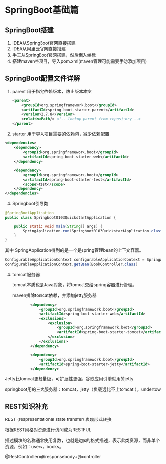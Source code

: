 # SpringBoot基础篇

## SpringBoot搭建

1. IDEA从SpringBoot官网直接搭建 
2. IDEA从阿里云官网直接搭建
3. 手工从SpringBoot官网搭建，然后倒入坐标
4. 搭建maven空项目，导入pom.xml(maven管理可能需要手动添加项目)

## SpringBoot配置文件详解

1. parent 用于指定依赖版本，防止版本冲突

   ```xml
   <parent>
       <groupId>org.springframework.boot</groupId>
       <artifactId>spring-boot-starter-parent</artifactId>
       <version>2.7.8</version>
       <relativePath/> <!-- lookup parent from repository -->
   </parent>
   ```

2.  starter 用于导入项目需要的依赖包，减少依赖配置

   ```xml
   <dependencies>
       <dependency>
           <groupId>org.springframework.boot</groupId>
           <artifactId>spring-boot-starter-web</artifactId>
       </dependency>
   
       <dependency>
           <groupId>org.springframework.boot</groupId>
           <artifactId>spring-boot-starter-test</artifactId>
           <scope>test</scope>
       </dependency>
   </dependencies>
   ```

4. Springboot引导类

```java
@SpringBootApplication
public class Springboot0103QuickstartApplication {

    public static void main(String[] args) {
        SpringApplication.run(Springboot0103QuickstartApplication.class, args);
    }
}
```

  其中 SpringApplication得到的是一个是spring管理bean的上下文容器。

```java
ConfigurableApplicationContext configurableApplicationContext = SpringApplication.run(Springboot0103QuickstartApplication.class, args);
configurableApplicationContext.getBean(BookController.class)
```

4. tomcat服务器

   tomcat本质也是Java对象，将tomcat交给spring容器进行管理。

   maven排除tomcat依赖，并添加jetty服务器

   ```xml
           <dependency>
               <groupId>org.springframework.boot</groupId>
               <artifactId>spring-boot-starter-web</artifactId>
               <exclusions>
                   <exclusion>
                       <groupId>org.springframework.boot</groupId>
                       <artifactId>spring-boot-starter-tomcat</artifactId>
                   </exclusion>
               </exclusions>
           </dependency>
   
           <dependency>
               <groupId>org.springframework.boot</groupId>
               <artifactId>spring-boot-starter-jetty</artifactId>
           </dependency>
   ```

Jetty比tomcat更轻量级，可扩展性更强，谷歌应用引擎就用的jetty

springboot用的三大服务器：tomcat，jetty（负载远比不上tomcat ），undertow

## REST知识补充

REST (respresentational state transfer) 表现形式转换

 根据REST风格对资源进行访问成为RESTFUL

描述模块的名称通常使用复数，也就是i加s的格式描述，表示此类资源，而非单个资源，例如：users，books。 

@RestController=@responsebody+@controller